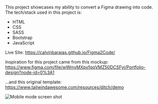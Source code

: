 This project showcases my ability to convert a Figma drawing into code. The tech/stack used in this project is:

* HTML
* CSS
* SASS
* Bootstrap
* JavaScript

Live Site: https://calvinbarajas.github.io/Figma2Code/

Inspiration for this project came from this mockup: https://www.figma.com/file/wWmyMXpxfqqVMZ50DCSFyj/Portfolio-design?node-id=0%3A1

...and this original template: https://www.tailwindawesome.com/resources/ditch/demo

![Mobile mode screen shot](https://calvinbarajas.github.io/Figma2Code/img/cb_mobile.png)
